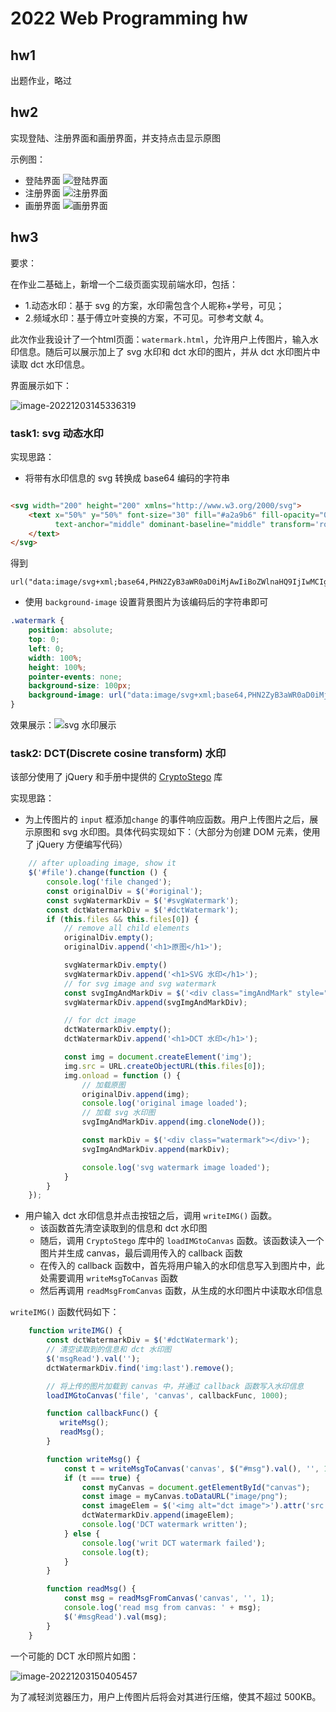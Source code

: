 # 2022 Web Programming hw

## hw1

出题作业，略过

## hw2

实现登陆、注册界面和画册界面，并支持点击显示原图

示例图：

- 登陆界面
  ![登陆界面](https://cdn.hcplantern.cn/img/2022/11/25/20221125-162425.png-default)
- 注册界面
  ![注册界面](https://cdn.hcplantern.cn/img/2022/11/25/20221125-162741.png-default)
- 画册界面
  ![画册界面](https://cdn.hcplantern.cn/img/2022/11/25/20221125-162813.png-default)

## hw3

要求：

在作业二基础上，新增一个二级页面实现前端水印，包括：

- 1.动态水印：基于 svg 的方案，水印需包含个人昵称+学号，可见；
- 2.频域水印：基于傅立叶变换的方案，不可见。可参考文献 4。

此次作业我设计了一个html页面：`watermark.html`，允许用户上传图片，输入水印信息。随后可以展示加上了 svg 水印和 dct 水印的图片，并从 dct 水印图片中读取 dct 水印信息。

界面展示如下：

![image-20221203145336319](https://cdn.hcplantern.cn/img/2022/12/03/20221203-145338.png-default)

### task1: svg 动态水印

实现思路：

- 将带有水印信息的 svg 转换成 base64 编码的字符串

```html

<svg width="200" height="200" xmlns="http://www.w3.org/2000/svg">
    <text x="50%" y="50%" font-size="30" fill="#a2a9b6" fill-opacity="0.3" font-family="system-ui, sans-serif"
          text-anchor="middle" dominant-baseline="middle" transform='rotate(-45, 100 100)'>201250035 邓尤亮
    </text>
</svg>
```

得到

```text
url("data:image/svg+xml;base64,PHN2ZyB3aWR0aD0iMjAwIiBoZWlnaHQ9IjIwMCIgeG1sbnM9Imh0dHA6Ly93d3cudzMub3JnLzIwMDAvc3ZnIj4KIDx0ZXh0IHg9IjUwJSIgeT0iNTAlIiBmb250LXNpemU9IjMwIiBmaWxsPSIjYTJhOWI2IiBmaWxsLW9wYWNpdHk9IjAuMyIgZm9udC1mYW1pbHk9InN5c3RlbS11aSwgc2Fucy1zZXJpZiIgdGV4dC1hbmNob3I9Im1pZGRsZSIgZG9taW5hbnQtYmFzZWxpbmU9Im1pZGRsZSIgdHJhbnNmb3JtPSdyb3RhdGUoLTQ1LCAxMDAgMTAwKSc+MjAxMjUwMDM1IOmCk+WwpOS6rjwvdGV4dD4KPC9zdmc+");
```

- 使用 `background-image` 设置背景图片为该编码后的字符串即可

```css
.watermark {
    position: absolute;
    top: 0;
    left: 0;
    width: 100%;
    height: 100%;
    pointer-events: none;
    background-size: 100px;
    background-image: url("data:image/svg+xml;base64,PHN2ZyB3aWR0aD0iMjAwIiBoZWlnaHQ9IjIwMCIgeG1sbnM9Imh0dHA6Ly93d3cudzMub3JnLzIwMDAvc3ZnIj4KIDx0ZXh0IHg9IjUwJSIgeT0iNTAlIiBmb250LXNpemU9IjMwIiBmaWxsPSIjYTJhOWI2IiBmaWxsLW9wYWNpdHk9IjAuMyIgZm9udC1mYW1pbHk9InN5c3RlbS11aSwgc2Fucy1zZXJpZiIgdGV4dC1hbmNob3I9Im1pZGRsZSIgZG9taW5hbnQtYmFzZWxpbmU9Im1pZGRsZSIgdHJhbnNmb3JtPSdyb3RhdGUoLTQ1LCAxMDAgMTAwKSc+MjAxMjUwMDM1IOmCk+WwpOS6rjwvdGV4dD4KPC9zdmc+");
}
```

效果展示：![svg 水印展示](https://cdn.hcplantern.cn/img/2022/12/02/20221202-222943.png-default)

### task2: DCT(Discrete cosine transform) 水印

该部分使用了 jQuery 和手册中提供的 [CryptoStego](https://github.com/zeruniverse/CryptoStego) 库

实现思路：

- 为上传图片的 `input` 框添加`change` 的事件响应函数。用户上传图片之后，展示原图和 svg 水印图。具体代码实现如下：（大部分为创建 DOM 元素，使用了 jQuery 方便编写代码）

```javascript
    // after uploading image, show it
    $('#file').change(function () {
        console.log('file changed');
        const originalDiv = $('#original');
        const svgWatermarkDiv = $('#svgWatermark');
        const dctWatermarkDiv = $('#dctWatermark');
        if (this.files && this.files[0]) {
            // remove all child elements
            originalDiv.empty();
            originalDiv.append('<h1>原图</h1>');

            svgWatermarkDiv.empty()
            svgWatermarkDiv.append('<h1>SVG 水印</h1>');
            // for svg image and svg watermark
            const svgImgAndMarkDiv = $('<div class="imgAndMark" style="position: relative"></div>');
            svgWatermarkDiv.append(svgImgAndMarkDiv);

            // for dct image
            dctWatermarkDiv.empty();
            dctWatermarkDiv.append('<h1>DCT 水印</h1>');

            const img = document.createElement('img');
            img.src = URL.createObjectURL(this.files[0]);
            img.onload = function () {
                // 加载原图
                originalDiv.append(img);
                console.log('original image loaded');
                // 加载 svg 水印图
                svgImgAndMarkDiv.append(img.cloneNode());

                const markDiv = $('<div class="watermark"></div>');
                svgImgAndMarkDiv.append(markDiv);

                console.log('svg watermark image loaded');
            }
        }
    });

```

- 用户输入 dct 水印信息并点击按钮之后，调用 `writeIMG()` 函数。
  - 该函数首先清空读取到的信息和 dct 水印图
  - 随后，调用 `CryptoStego` 库中的 `loadIMGtoCanvas` 函数。该函数读入一个图片并生成 canvas，最后调用传入的 callback 函数
  - 在传入的 callback 函数中，首先将用户输入的水印信息写入到图片中，此处需要调用 `writeMsgToCanvas` 函数
  - 然后再调用 `readMsgFromCanvas` 函数，从生成的水印图片中读取水印信息

`writeIMG()` 函数代码如下：

```javascript
    function writeIMG() {
        const dctWatermarkDiv = $('#dctWatermark');
        // 清空读取到的信息和 dct 水印图
        $('msgRead').val('');
        dctWatermarkDiv.find('img:last').remove();

        // 将上传的图片加载到 canvas 中，并通过 callback 函数写入水印信息
        loadIMGtoCanvas('file', 'canvas', callbackFunc, 1000);

        function callbackFunc() {
           writeMsg();
           readMsg();
        }

        function writeMsg() {
            const t = writeMsgToCanvas('canvas', $("#msg").val(), '', 1);
            if (t === true) {
                const myCanvas = document.getElementById("canvas");
                const image = myCanvas.toDataURL("image/png");
                const imageElem = $('<img alt="dct image">').attr('src', image);
                dctWatermarkDiv.append(imageElem);
                console.log('DCT watermark written');
            } else {
                console.log('writ DCT watermark failed');
                console.log(t);
            }
        }

        function readMsg() {
            const msg = readMsgFromCanvas('canvas', '', 1);
            console.log('read msg from canvas: ' + msg);
            $('#msgRead').val(msg);
        }
    }

```

一个可能的 DCT 水印照片如图：

![image-20221203150405457](https://cdn.hcplantern.cn/img/2022/12/03/20221203-150406.png-default)



为了减轻浏览器压力，用户上传图片后将会对其进行压缩，使其不超过 500KB。
